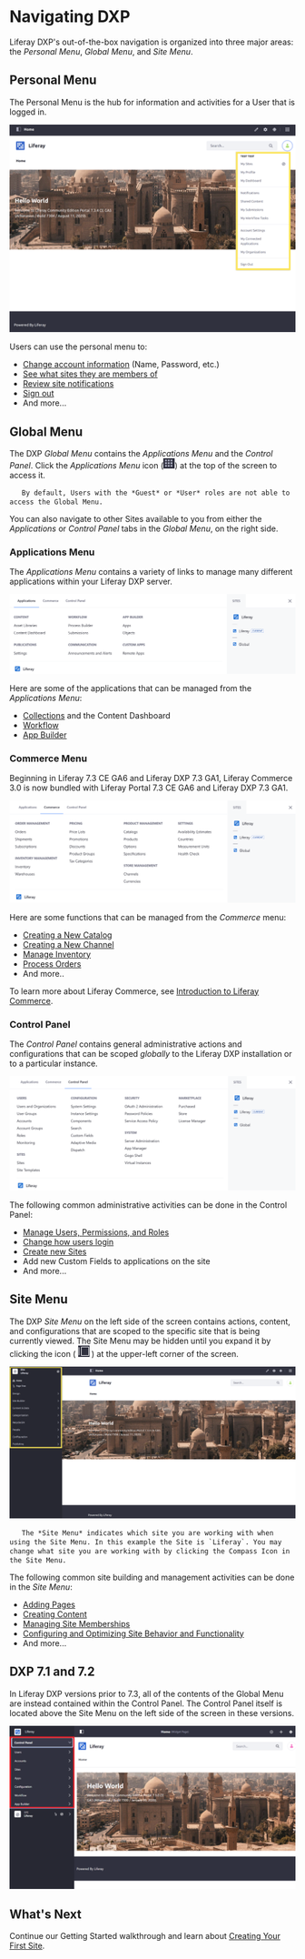 # Navigating DXP

Liferay DXP's out-of-the-box navigation is organized into three major areas: the _Personal Menu_, _Global Menu_, and _Site Menu_.

## Personal Menu

The Personal Menu is the hub for information and activities for a User that is logged in.

![The Liferay DXP Personal Menu is available by clicking the avatar icon in the top right.](./navigating-dxp/images/01.png)

Users can use the personal menu to:

* [Change account information](./introduction-to-the-admin-account.md#changing-account-information) (Name, Password, etc.)
* [See what sites they are members of](../site-building/building-sites/site-membership/adding-members-to-sites.md)
* [Review site notifications](../collaboration-and-social/notifications-and-requests/user-guide/managing-notifications-and-requests.md)
* [Sign out](./introduction-to-the-admin-account.md#signing-out)
* And more...

## Global Menu

The DXP _Global Menu_ contains the _Applications Menu_ and the _Control Panel_. Click the _Applications Menu_ icon (![Applications Menu icon](../images/icon-applications-menu.png)) at the top of the screen to access it.

```note::
   By default, Users with the *Guest* or *User* roles are not able to access the Global Menu.
```

You can also navigate to other Sites available to you from either the _Applications_ or _Control Panel_ tabs in the _Global Menu_, on the right side.

### Applications Menu

The _Applications Menu_ contains a variety of links to manage many different applications within your Liferay DXP server.

![The Applications Menu contains many global settings and important functions applicable to all sites.](./navigating-dxp/images/02.png)

Here are some of the applications that can be managed from the _Applications Menu_:

* [Collections](../content-authoring-and-management/collections-and-collection-pages/about-collections-and-collection-pages.md) and the Content Dashboard
* [Workflow](../process-automation/workflow/user-guide/introduction-to-workflow.md)
* [App Builder](../developing-applications/developing-low-code-applications/app-builder-overview.md)

### Commerce Menu

Beginning in Liferay 7.3 CE GA6 and Liferay DXP 7.3 GA1, Liferay Commerce 3.0 is now bundled with Liferay Portal 7.3 CE GA6 and Liferay DXP 7.3 GA1.

![The Commerce Menu contains all store functions.](./navigating-dxp/images/03.png)

Here are some functions that can be managed from the _Commerce_ menu:

* [Creating a New Catalog](https://learn.liferay.com/commerce/2.x/en/managing-a-catalog/catalogs/creating-a-new-catalog.html)
* [Creating a New Channel](https://learn.liferay.com/commerce/2.x/en/starting-a-store/channels/managing-channels.html)
* [Manage Inventory](https://learn.liferay.com/commerce/2.x/en/managing-a-catalog/managing-inventory/introduction-to-managing-inventory.html)
* [Process Orders](https://learn.liferay.com/commerce/2.x/en/orders-and-fulfillment/orders/processing-an-order.html)
* And more..

To learn more about Liferay Commerce, see [Introduction to Liferay Commerce](https://learn.liferay.com/commerce/2.x/en/starting-a-store/introduction-to-liferay-commerce.html).

### Control Panel

The _Control Panel_ contains general administrative actions and configurations that can be scoped _globally_ to the Liferay DXP installation or to a particular instance.

![The Control Panel is now part of the Global menu.](./navigating-dxp/images/04.png)

The following common administrative activities can be done in the Control Panel:

* [Manage Users, Permissions, and Roles](../users-and-permissions/users/adding-and-managing-users.md)
* [Change how users login](../installation-and-upgrades/securing-liferay/authentication-basics.md)
* [Create new Sites](../site-building/building-sites/adding-a-site.md)
* Add new Custom Fields to applications on the site
* And more...

## Site Menu

The DXP _Site Menu_ on the left side of the screen contains actions, content, and configurations that are scoped to the specific site that is being currently viewed. The Site Menu may be hidden until you expand it by clicking the icon ( ![Site Menu icon](../images/icon-menu.png) ) at the upper-left corner of the screen.

![Expand the Site Menu so that all options are visible.](./navigating-dxp/images/05.png)

```note::
   The *Site Menu* indicates which site you are working with when using the Site Menu. In this example the Site is `Liferay`. You may change what site you are working with by clicking the Compass Icon in the Site Menu.
```

The following common site building and management activities can be done in the _Site Menu_:

* [Adding Pages](../site-building/creating-pages/adding-pages/adding-a-page-to-a-site.md)
* [Creating Content](../content_authoring_and_management.html)
* [Managing Site Memberships](../site-building/building-sites/site-membership/adding-members-to-sites.md)
* [Configuring and Optimizing Site Behavior and Functionality](../site_building.html)
* And more...

## DXP 7.1 and 7.2

In Liferay DXP versions prior to 7.3, all of the contents of the Global Menu are instead contained within the Control Panel. The Control Panel itself is located above the Site Menu on the left side of the screen in these versions.

![The Control Panel in DXP 7.1 and 7.2 is located above the Site Menu.](./navigating-dxp/images/06.png)

## What's Next

Continue our Getting Started walkthrough and learn about [Creating Your First Site](./creating-your-first-site.md).
